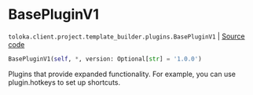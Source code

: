 # BasePluginV1
`toloka.client.project.template_builder.plugins.BasePluginV1` | [Source code](https://github.com/Toloka/toloka-kit/blob/v1.0.1/src/client/project/template_builder/plugins.py#L18)

```python
BasePluginV1(self, *, version: Optional[str] = '1.0.0')
```

Plugins that provide expanded functionality. For example, you can use plugin.hotkeys to set up shortcuts.

